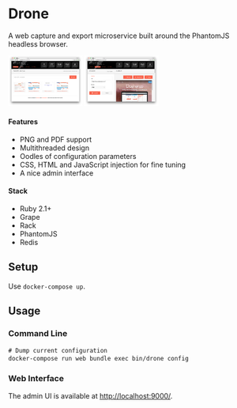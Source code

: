 # Drone

A web capture and export microservice built around the PhantomJS headless browser.

<a href="doc/drone.targets.png"><img src="doc/drone.targets.png" width="150"></a>
<a href="doc/drone.console.png"><img src="doc/drone.console.png" width="150"></a>

#### Features

* PNG and PDF support
* Multithreaded design
* Oodles of configuration parameters
* CSS, HTML and JavaScript injection for fine tuning
* A nice admin interface

#### Stack

* Ruby 2.1+
* Grape
* Rack
* PhantomJS
* Redis

## Setup

Use `docker-compose up`.

## Usage

### Command Line

```
# Dump current configuration
docker-compose run web bundle exec bin/drone config
```

### Web Interface

The admin UI is available at [http://localhost:9000/](http://localhost:9000/).
